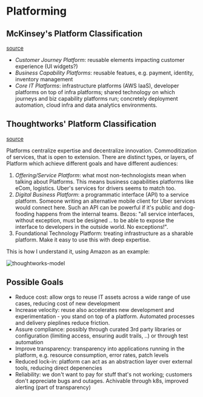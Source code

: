 # Platforming

## McKinsey's Platform Classification 

[source](https://www.mckinsey.com/capabilities/mckinsey-digital/our-insights/the-platform-play-how-to-operate-like-a-tech-company)

* _Customer Journey Platform_: reusable elements impacting customer experience (UI widgets?)
* _Business Capability Platforms_: reusable featues, e.g. payment, identity, inventory management
* _Core IT Platforms_: infrastructure platforms (AWS IaaS), developer platforms on top of infra platforms; shared technology on which journeys and biz capability platforms run; concretely deployment automation, cloud infra and data analytics environments.

## Thoughtworks' Platform Classification

[source](https://www.thoughtworks.com/en-de/insights/blog/platform-tech-strategy-three-layers)

Platforms centralize expertise and decentralize innovation. Commoditization of services, that is open to extension.
There are distinct types, or layers, of Platform which achieve different goals and have different audiences:

1. _Offering/Service Platform_: what most non-technologists mean when talking about Platforms. This means business capabilities platforms like eCom, logistics. Uber's services for drivers seems to match too.
2. _Digital Business Platform_: a programmatic interface (API) to a service platform. Someone writing an alternative mobile client for Uber services would connect here. Such an API can be powerful if it's public and dog-fooding happens from the internal teams. Bezos: "all service interfaces, without exception, must be designed .. to be able to expose the interface to developers in the outside world. No exceptions!".
3. Foundational Technology Platform: treating infrastructure as a sharable platform. Make it easy to use this with deep expertise. 

This is how I understand it, using Amazon as an example:

![thoughtworks-model](https://github.com/user-attachments/assets/37966fb1-586e-499f-a817-9a1132ba0c01)


## Possible Goals 

* Reduce cost: allow orgs to reuse IT assets across a wide range of use cases, reducing cost of new development
* Increase velocity: reuse also accelerates new development and experimentation - you stand on top of a platform. Automated processes and delivery pieplines reduce friction.
* Assure compliance: possibly through curated 3rd party libraries or configuration (limiting access, ensuring audit trails, ..) or through test automation
* Improve transparency: transparency into applications running in the platform, e.g. resource consumption, error rates, patch levels
* Reduced lock-in: platform can act as an abstraction layer over external tools, reducing direct depenencies
* Reliability: we don't want to pay for stuff that's not working; customers don't appreciate bugs and outages. Achivable through k8s, improved alerting (part of transparency)
